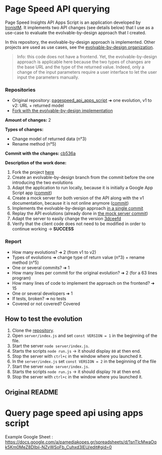 # Page Speed API querying

Page Speed Insights API Apps Script is an application developed by [IronistM](https://github.com/IronistM). It implements two API changes (see details below) that I use as a use-case to evaluate the evolvable-by-design approach that I created.

In this repository, the evolvable-by-design approach is implemented. Other projects are used as use cases, see the [evolvable-by-design organization](https://github.com/evolvable-by-design/).

> Info: this code does not have a frontend. Yet, the evolvable-by-design approach is applicable here because the two types of changes are the base URL and the type of the returned value. Indeed, only a change of the input parameters require a user interface to let the user input the parameters manually.

### Repositories

- Original repository: [pagespeed_api_apps_script](https://github.com/IronistM/pagespeed_api_apps_script/) ➜ one evolution, v1 to v2: URL + returned model
- [Fork with the evolvable-by-design implementation](https://github.com/evolvable-by-design/pagespeed_api_apps_script)

**Amount of changes:** 2

**Types of changes:** 
* Change model of returned data (n°3)
* Rename method (n°5)

**Commit with the changes:** [cb536a](https://github.com/IronistM/pagespeed_api_apps_script/commit/cb536a8389b6ac2090e5ab53e7f1b8a42a0fd62e)

**Description of the work done:**

1. Fork the project [here](https://github.com/evolvable-by-design/pagespeed_api_apps_script)
2. Create an evolvable-by-design branch from the commit before the one introducing the two evolutions
3. Adapt the application to run locally, because it is initially a Google App Script app ([commit](https://github.com/evolvable-by-design/pagespeed_api_apps_script/commit/ced50c0e0da54bf82f7be0ecf2aab2378c0caa66))
3. Create a mock server for both version of the API along with the v1 documentation, because it is not online anymore ([commit](https://github.com/evolvable-by-design/pagespeed_api_apps_script/commit/169b9f99d876aaec532a1feaccd7448a4a895a55))
4. Implements the evolvable-by-design approach [in a single commit](https://github.com/evolvable-by-design/pagespeed_api_apps_script/commit/9809e38984b9d7f556a36cad1a689bea032b7250)
5. Replay the API evolutions (already done in [the mock server commit](https://github.com/evolvable-by-design/pagespeed_api_apps_script/commit/169b9f99d876aaec532a1feaccd7448a4a895a55))
6. Adapt the server to easily change the version [3dceefd](https://github.com/evolvable-by-design/pagespeed_api_apps_script/commit/3dceefd15a86fe6461ee9436938dcae26df48460)
7. Verify that the client code does not need to be modified in order to continue working -> **SUCCESS**

### Report

- How many evolutions? ➜ 2 (from v1 to v2)
- Types of evolutions ➜ change type of return value (n°3) + rename method (n°5)
- One or several commits? ➜ 1
- How many lines per commit for the original evolution? ➜ 2 (for a 63 lines program)
- How many lines of code to implement the approach on the frontend? ➜ 15
- One or several developers ➜ 1
- If tests, broken? ➜ no tests
- Covered or not covered? Covered

## How to test the evolution

1. Clone the [repository](https://github.com/evolvable-by-design/pagespeed_api_apps_script).
2. Open `server/index.js` and set `const VERSION = 1` in the beginning of the file.
3. Start the server `node server/index.js`.
4. Starts the scripts `node run.js` -> it should display `80` at then end.
5. Stop the server with `ctrl+c` in the window where you launched it.
5. In the `server/index.js` set `const VERSION = 2` in the beginning of the file
6. Start the server `node server/index.js`.
7. Starts the scripts `node run.js` -> it should display `70` at then end.
8. Stop the server with `ctrl+c` in the window where you launched it.

## Original README

# Query page speed api using apps script


Example Google Sheet : https://docs.google.com/a/pamediakopes.gr/spreadsheets/d/1snTlcMwaOqk5Km0MeZ8DIbii-NZvWSoFb_Cuhxd3IEU/edit#gid=0
